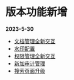 <!-- # 更新日志 -->
<!-- __2022-12-16__ -->
<!-- + <a href="/zh/v1.1.6/o-admin-log-manage">日志管理</a> -->
<!-- + <a href="/zh/v1.1.6/o-admin-user#ldap模式">用户Ldap模式</a> -->
# 版本功能新增
__2023-5-30__
+ <a href="/zh/v1.1.6/manage-doc-tree">文档管理全新交互</a>
+ <a href="/zh/v1.1.6/admin-water-mark">水印配置</a>
+ <a href="/zh/v1.1.6/admin-file-permission">权限管理全新交互</a>
+ <a href="/zh/v1.1.6/admin-audit.html">新加审计管理</a>
+ <a href="/zh/v1.1.6/file-search.html">搜索页面升级</a>

<!-- <Home />
<script setup lang="ts">
import Home from '@theme/log.vue'
</script> -->
